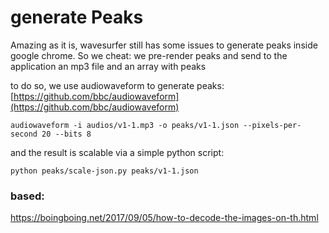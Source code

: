 # generate Peaks

Amazing as it is, wavesurfer still has some issues to generate peaks inside google chrome.
So we cheat: we pre-render peaks and send to the application an mp3 file and an array with peaks


to do so, we use audiowaveform to generate peaks:
[https://github.com/bbc/audiowaveform](https://github.com/bbc/audiowaveform)


```
audiowaveform -i audios/v1-1.mp3 -o peaks/v1-1.json --pixels-per-second 20 --bits 8
```

and the result is scalable via a simple python script:
``` 
python peaks/scale-json.py peaks/v1-1.json
```



### based:
https://boingboing.net/2017/09/05/how-to-decode-the-images-on-th.html




